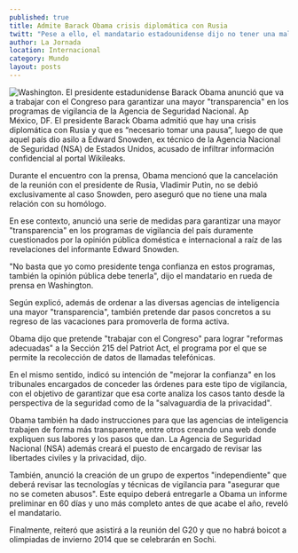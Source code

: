 ```yaml
---
published: true
title: Admite Barack Obama crisis diplomática con Rusia
twitt: "Pese a ello, el mandatario estadounidense dijo no tener una mala relación con su homólogo Vladimir Putin. En ese contexto, anunció una serie de medidas para garantizar mayor \"transparencia\" en programas de vigilancia."
author: La Jornada
location: Internacional
category: Mundo
layout: posts
---
```


![Washington. El presidente estadunidense Barack Obama anunció que va a trabajar con el Congreso para garantizar una mayor "transparencia" en los programas de vigilancia de la Agencia de Seguridad Nacional. Ap](http://i.imgur.com/E9t0c2Om.jpg)México, DF. El presidente Barack Obama admitió que hay una crisis diplomática con Rusia y que es “necesario tomar una pausa”, luego de que aquel país dio asilo a Edward Snowden, ex técnico de la Agencia Nacional de Seguridad (NSA) de Estados Unidos, acusado de infiltrar información confidencial al portal Wikileaks.

Durante el encuentro con la prensa, Obama mencionó que la cancelación de la reunión con el presidente de Rusia, Vladimir Putin, no se debió exclusivamente al caso Snowden, pero aseguró que no tiene una mala relación con su homólogo.

En ese contexto, anunció una serie de medidas para garantizar una mayor "transparencia" en los programas de vigilancia del país duramente cuestionados por la opinión pública doméstica e internacional a raíz de las revelaciones del informante Edward Snowden.

"No basta que yo como presidente tenga confianza en estos programas, también la opinión pública debe tenerla", dijo el mandatario en rueda de prensa en Washington.

Según explicó, además de ordenar a las diversas agencias de inteligencia una mayor "transparencia", también pretende dar pasos concretos a su regreso de las vacaciones para promoverla de forma activa.

Obama dijo que pretende "trabajar con el Congreso" para lograr "reformas adecuadas" a la Sección 215 del Patriot Act, el programa por el que se permite la recolección de datos de llamadas telefónicas.

En el mismo sentido, indicó su intención de "mejorar la confianza" en los tribunales encargados de conceder las órdenes para este tipo de vigilancia, con el objetivo de garantizar que esa corte analiza los casos tanto desde la perspectiva de la seguridad como de la "salvaguardia de la privacidad".

Obama también ha dado instrucciones para que las agencias de inteligencia trabajen de forma más transparente, entre otros creando una web donde expliquen sus labores y los pasos que dan. La Agencia de Seguridad Nacional (NSA) además creará el puesto de encargado de revisar las libertades civiles y la privacidad, dijo.

También, anunció la creación de un grupo de expertos "independiente" que deberá revisar las tecnologías y técnicas de vigilancia para "asegurar que no se cometen abusos". Este equipo deberá entregarle a Obama un informe preliminar en 60 días y uno más completo antes de que acabe el año, reveló el mandatario.

Finalmente, reiteró que asistirá a la reunión del G20 y que no habrá boicot a olimpiadas de invierno 2014 que se celebrarán en Sochi.
